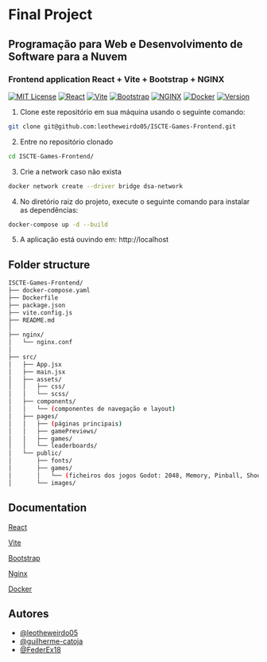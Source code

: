 # Final Project
## Programação para Web e Desenvolvimento de Software para a Nuvem

### Frontend application React + Vite + Bootstrap + NGINX

[![MIT License](https://img.shields.io/badge/License-MIT-green.svg)](https://choosealicense.com/licenses/mit/) [![React](https://img.shields.io/badge/React-18.2-blue?logo=react)](https://react.dev/) [![Vite](https://img.shields.io/badge/Vite-5.0-yellow?logo=vite)](https://vitejs.dev/) [![Bootstrap](https://img.shields.io/badge/Bootstrap-5.3-purple?logo=bootstrap)](https://getbootstrap.com/) [![NGINX](https://img.shields.io/badge/NGINX-1.25-green?logo=nginx)](https://nginx.org/) [![Docker](https://img.shields.io/badge/Docker-24.0-blue?logo=docker)](https://www.docker.com/) [![Version](https://img.shields.io/badge/Version-1.0-lightgrey)](https://semver.org/)


1. Clone este repositório em sua máquina usando o seguinte comando:
```bash
git clone git@github.com:leotheweirdo05/ISCTE-Games-Frontend.git
```


2. Entre no repositório clonado
```bash
cd ISCTE-Games-Frontend/
```


3. Crie a network caso não exista
```bash
docker network create --driver bridge dsa-network
```


4. No diretório raiz do projeto, execute o seguinte comando para instalar as dependências:
```bash
docker-compose up -d --build
```


5. A aplicação está ouvindo em:
http://localhost



## Folder structure

```bash
ISCTE-Games-Frontend/
├── docker-compose.yaml
├── Dockerfile
├── package.json
├── vite.config.js
├── README.md
│
├── nginx/
│   └── nginx.conf
│
├── src/
│   ├── App.jsx
│   ├── main.jsx
│   ├── assets/
│   │   ├── css/
│   │   └── scss/
│   ├── components/
│   │   └── (componentes de navegação e layout)
│   ├── pages/
│   │   ├── (páginas principais)
│   │   ├── gamePreviews/
│   │   ├── games/
│   │   └── leaderboards/
│   └── public/
│       ├── fonts/
│       ├── games/
│       │   └── (ficheiros dos jogos Godot: 2048, Memory, Pinball, Shooter)
│       └── images/
```


## Documentation

[React](https://react.dev/reference/react)

[Vite](https://vite.dev/guide/)

[Bootstrap](https://getbootstrap.com/docs/5.3/getting-started/introduction/)

[Nginx](https://nginx.org/)

[Docker](https://docs.docker.com/)


## Autores

- [@leotheweirdo05](https://www.github.com/leotheweirdo05)
- [@guilherme-catoja](https://www.github.com/guilherme-catoja)
- [@FederEx18](https://github.com/FederEx18)
